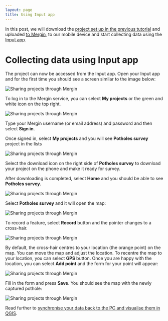 ```yaml
---
layout: page
title: Using Input app
---
```


In this post, we will download the [project set up in the previous tutorial](./qgis-new-project) and uploaded [to Mergin](./data-transfer.html), to our mobile device and start collecting data using the [Input app](https://inputapp.io).


# Collecting data using Input app

The project can now be accessed from the Input app. Open your Input app and for the first time you should see a screen similar to the image below:

![Sharing projects through Mergin](/images/tutorials/input_basic_input-1.png)

To log in to the Mergin service, you can select **My projects** or the green and white icon on the top right.

![Sharing projects through Mergin](/images/tutorials/input_basic_input-2.png)

Type your Mergin username (or email address) and password and then select **Sign in**.

Once signed in, select **My projects** and you will see **Potholes survey** project in the lists

![Sharing projects through Mergin](/images/tutorials/input_basic_input-3.png)

Select the download icon on the right side of **Potholes survey** to download your project on the phone and make it ready for survey.

After downloading is completed, select **Home** and you should be able to see **Potholes survey**.

![Sharing projects through Mergin](/images/tutorials/input_basic_input-4.png)

Select **Potholes survey** and it will open the map:

![Sharing projects through Mergin](/images/tutorials/input_basic_input-5.png)

To record a feature, select **Record** button and the pointer changes to a cross-hair.

![Sharing projects through Mergin](/images/tutorials/input_basic_input-6.png)

By default, the cross-hair centres to your location (the orange point) on the map. You can move the map and adjust the location. To recentre the map to your location, you can select **GPS** button. Once you are happy with the location, you can select **Add point** and the form for your point will appear:

![Sharing projects through Mergin](/images/tutorials/input_basic_input-7.png)

Fill in the form and press **Save**. You should see the map with the newly captured pothole:

![Sharing projects through Mergin](/images/tutorials/input_basic_input-8.png)

Read further to [synchronise your data back to the PC and visualise them in QGIS](./data-sync.html).
